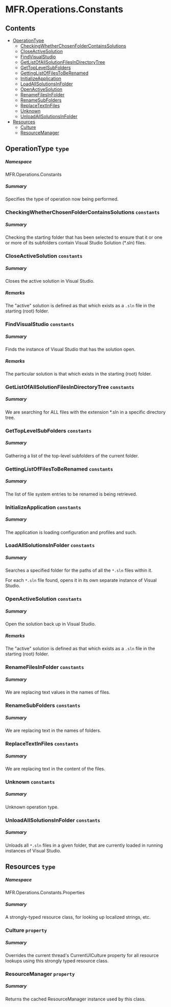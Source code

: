 <a name='assembly'></a>
# MFR.Operations.Constants

## Contents

- [OperationType](#T-MFR-Operations-Constants-OperationType 'MFR.Operations.Constants.OperationType')
  - [CheckingWhetherChosenFolderContainsSolutions](#F-MFR-Operations-Constants-OperationType-CheckingWhetherChosenFolderContainsSolutions 'MFR.Operations.Constants.OperationType.CheckingWhetherChosenFolderContainsSolutions')
  - [CloseActiveSolution](#F-MFR-Operations-Constants-OperationType-CloseActiveSolution 'MFR.Operations.Constants.OperationType.CloseActiveSolution')
  - [FindVisualStudio](#F-MFR-Operations-Constants-OperationType-FindVisualStudio 'MFR.Operations.Constants.OperationType.FindVisualStudio')
  - [GetListOfAllSolutionFilesInDirectoryTree](#F-MFR-Operations-Constants-OperationType-GetListOfAllSolutionFilesInDirectoryTree 'MFR.Operations.Constants.OperationType.GetListOfAllSolutionFilesInDirectoryTree')
  - [GetTopLevelSubFolders](#F-MFR-Operations-Constants-OperationType-GetTopLevelSubFolders 'MFR.Operations.Constants.OperationType.GetTopLevelSubFolders')
  - [GettingListOfFilesToBeRenamed](#F-MFR-Operations-Constants-OperationType-GettingListOfFilesToBeRenamed 'MFR.Operations.Constants.OperationType.GettingListOfFilesToBeRenamed')
  - [InitializeApplication](#F-MFR-Operations-Constants-OperationType-InitializeApplication 'MFR.Operations.Constants.OperationType.InitializeApplication')
  - [LoadAllSolutionsInFolder](#F-MFR-Operations-Constants-OperationType-LoadAllSolutionsInFolder 'MFR.Operations.Constants.OperationType.LoadAllSolutionsInFolder')
  - [OpenActiveSolution](#F-MFR-Operations-Constants-OperationType-OpenActiveSolution 'MFR.Operations.Constants.OperationType.OpenActiveSolution')
  - [RenameFilesInFolder](#F-MFR-Operations-Constants-OperationType-RenameFilesInFolder 'MFR.Operations.Constants.OperationType.RenameFilesInFolder')
  - [RenameSubFolders](#F-MFR-Operations-Constants-OperationType-RenameSubFolders 'MFR.Operations.Constants.OperationType.RenameSubFolders')
  - [ReplaceTextInFiles](#F-MFR-Operations-Constants-OperationType-ReplaceTextInFiles 'MFR.Operations.Constants.OperationType.ReplaceTextInFiles')
  - [Unknown](#F-MFR-Operations-Constants-OperationType-Unknown 'MFR.Operations.Constants.OperationType.Unknown')
  - [UnloadAllSolutionsInFolder](#F-MFR-Operations-Constants-OperationType-UnloadAllSolutionsInFolder 'MFR.Operations.Constants.OperationType.UnloadAllSolutionsInFolder')
- [Resources](#T-MFR-Operations-Constants-Properties-Resources 'MFR.Operations.Constants.Properties.Resources')
  - [Culture](#P-MFR-Operations-Constants-Properties-Resources-Culture 'MFR.Operations.Constants.Properties.Resources.Culture')
  - [ResourceManager](#P-MFR-Operations-Constants-Properties-Resources-ResourceManager 'MFR.Operations.Constants.Properties.Resources.ResourceManager')

<a name='T-MFR-Operations-Constants-OperationType'></a>
## OperationType `type`

##### Namespace

MFR.Operations.Constants

##### Summary

Specifies the type of operation now being performed.

<a name='F-MFR-Operations-Constants-OperationType-CheckingWhetherChosenFolderContainsSolutions'></a>
### CheckingWhetherChosenFolderContainsSolutions `constants`

##### Summary

Checking the starting folder that has been selected to ensure that it or one or
more of its subfolders contain Visual Studio Solution (*.sln) files.

<a name='F-MFR-Operations-Constants-OperationType-CloseActiveSolution'></a>
### CloseActiveSolution `constants`

##### Summary

Closes the active solution in Visual Studio.

##### Remarks

The "active" solution is defined as that which exists as a
`.sln` file in the starting (root) folder.

<a name='F-MFR-Operations-Constants-OperationType-FindVisualStudio'></a>
### FindVisualStudio `constants`

##### Summary

Finds the instance of Visual Studio that has the solution open.

##### Remarks

The particular solution is that which exists in the starting (root) folder.

<a name='F-MFR-Operations-Constants-OperationType-GetListOfAllSolutionFilesInDirectoryTree'></a>
### GetListOfAllSolutionFilesInDirectoryTree `constants`

##### Summary

We are searching for ALL files with the extension *.sln in a specific directory
tree.

<a name='F-MFR-Operations-Constants-OperationType-GetTopLevelSubFolders'></a>
### GetTopLevelSubFolders `constants`

##### Summary

Gathering a list of the top-level subfolders of the current folder.

<a name='F-MFR-Operations-Constants-OperationType-GettingListOfFilesToBeRenamed'></a>
### GettingListOfFilesToBeRenamed `constants`

##### Summary

The list of file system entries to be renamed is being retrieved.

<a name='F-MFR-Operations-Constants-OperationType-InitializeApplication'></a>
### InitializeApplication `constants`

##### Summary

The application is loading configuration and profiles and such.

<a name='F-MFR-Operations-Constants-OperationType-LoadAllSolutionsInFolder'></a>
### LoadAllSolutionsInFolder `constants`

##### Summary

Searches a specified folder for the paths of all the `*.sln` files within
it.



For each `*.sln` file found, opens it in its own separate instance of
Visual Studio.

<a name='F-MFR-Operations-Constants-OperationType-OpenActiveSolution'></a>
### OpenActiveSolution `constants`

##### Summary

Open the solution back up in Visual Studio.

##### Remarks

The "active" solution is defined as that which exists as a
`.sln` file in the starting (root) folder.

<a name='F-MFR-Operations-Constants-OperationType-RenameFilesInFolder'></a>
### RenameFilesInFolder `constants`

##### Summary

We are replacing text values in the names of files.

<a name='F-MFR-Operations-Constants-OperationType-RenameSubFolders'></a>
### RenameSubFolders `constants`

##### Summary

We are replacing text in the names of folders.

<a name='F-MFR-Operations-Constants-OperationType-ReplaceTextInFiles'></a>
### ReplaceTextInFiles `constants`

##### Summary

We are replacing text in the content of the files.

<a name='F-MFR-Operations-Constants-OperationType-Unknown'></a>
### Unknown `constants`

##### Summary

Unknown operation type.

<a name='F-MFR-Operations-Constants-OperationType-UnloadAllSolutionsInFolder'></a>
### UnloadAllSolutionsInFolder `constants`

##### Summary

Unloads all `*.sln` files in a given folder, that are currently loaded
in running instances of Visual Studio.

<a name='T-MFR-Operations-Constants-Properties-Resources'></a>
## Resources `type`

##### Namespace

MFR.Operations.Constants.Properties

##### Summary

A strongly-typed resource class, for looking up localized strings, etc.

<a name='P-MFR-Operations-Constants-Properties-Resources-Culture'></a>
### Culture `property`

##### Summary

Overrides the current thread's CurrentUICulture property for all
  resource lookups using this strongly typed resource class.

<a name='P-MFR-Operations-Constants-Properties-Resources-ResourceManager'></a>
### ResourceManager `property`

##### Summary

Returns the cached ResourceManager instance used by this class.

